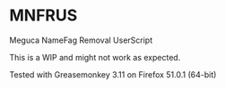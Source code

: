 # MNFRUS
Meguca NameFag Removal UserScript

This is a WIP and might not work as expected.

Tested with Greasemonkey 3.11 on Firefox 51.0.1 (64-bit)
